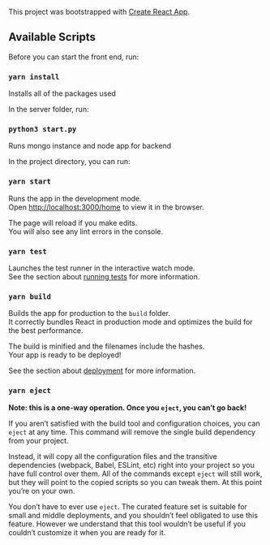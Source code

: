 This project was bootstrapped with [Create React App](https://github.com/facebook/create-react-app).

## Available Scripts

Before you can start the front end, run:

### `yarn install`

Installs all of the packages used


In the server folder, run:
### `python3 start.py`

Runs mongo instance and node app for backend


In the project directory, you can run:
### `yarn start`

Runs the app in the development mode.<br />
Open [http://localhost:3000/home](http://localhost:3000/home) to view it in the browser.

The page will reload if you make edits.<br />
You will also see any lint errors in the console.



### `yarn test`

Launches the test runner in the interactive watch mode.<br />
See the section about [running tests](https://facebook.github.io/create-react-app/docs/running-tests) for more information.

### `yarn build`

Builds the app for production to the `build` folder.<br />
It correctly bundles React in production mode and optimizes the build for the best performance.

The build is minified and the filenames include the hashes.<br />
Your app is ready to be deployed!

See the section about [deployment](https://facebook.github.io/create-react-app/docs/deployment) for more information.

### `yarn eject`

**Note: this is a one-way operation. Once you `eject`, you can’t go back!**

If you aren’t satisfied with the build tool and configuration choices, you can `eject` at any time. This command will remove the single build dependency from your project.

Instead, it will copy all the configuration files and the transitive dependencies (webpack, Babel, ESLint, etc) right into your project so you have full control over them. All of the commands except `eject` will still work, but they will point to the copied scripts so you can tweak them. At this point you’re on your own.

You don’t have to ever use `eject`. The curated feature set is suitable for small and middle deployments, and you shouldn’t feel obligated to use this feature. However we understand that this tool wouldn’t be useful if you couldn’t customize it when you are ready for it.

